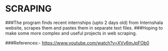 # SCRAPING
###The program finds recent internships (upto 2 days old) from Internshala website, scrapes them and pastes them in separate text files.
###Hoping to make some more complex and useful projects in web scraping.
 
###References:- https://www.youtube.com/watch?v=XVv6mJpFOb0
